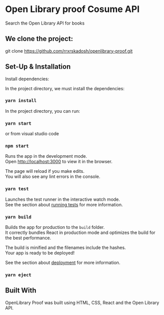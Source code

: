 # Open Library proof Cosume API
Search the Open Library API for books

## We clone the project:
git clone https://github.com/rrxrskadosh/openlibrary-proof.git

## Set-Up & Installation
Install dependencies:

In the project directory, we must install the dependencies:
### `yarn install`

In the project directory, you can run:

### `yarn start`

or from visual studio code

### `npm start`

Runs the app in the development mode.\
Open [http://localhost:3000](http://localhost:3000) to view it in the browser.

The page will reload if you make edits.\
You will also see any lint errors in the console.

### `yarn test`

Launches the test runner in the interactive watch mode.\
See the section about [running tests](https://facebook.github.io/create-react-app/docs/running-tests) for more information.

### `yarn build`

Builds the app for production to the `build` folder.\
It correctly bundles React in production mode and optimizes the build for the best performance.

The build is minified and the filenames include the hashes.\
Your app is ready to be deployed!

See the section about [deployment](https://facebook.github.io/create-react-app/docs/deployment) for more information.

### `yarn eject`

## Built With

OpenLibrary Proof was built using HTML, CSS, React and the Open Library API.